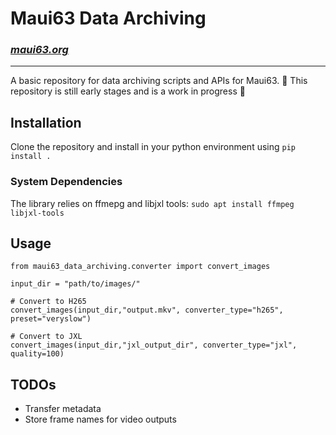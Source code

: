 # Maui63 Data Archiving
### *[maui63.org](https://www.maui63.org/)*

_____

A basic repository for data archiving scripts and APIs for Maui63.
🚧 This repository is still early stages and is a work in progress 🚧

## Installation

Clone the repository and install in your python environment using `pip install .`

### System Dependencies

The library relies on ffmepg and libjxl tools: `sudo apt install ffmpeg libjxl-tools`

## Usage

```
from maui63_data_archiving.converter import convert_images

input_dir = "path/to/images/"

# Convert to H265
convert_images(input_dir,"output.mkv", converter_type="h265", preset="veryslow")

# Convert to JXL
convert_images(input_dir,"jxl_output_dir", converter_type="jxl", quality=100)

```

## TODOs

- Transfer metadata
- Store frame names for video outputs

